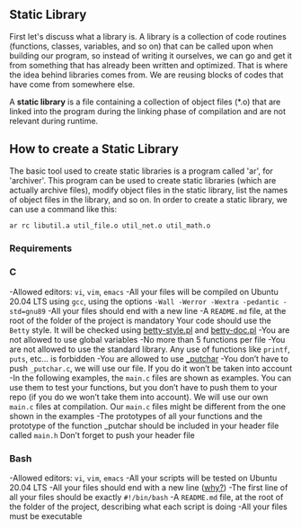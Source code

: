 ## Static Library
First let's discuss what a library is. A library is a collection of code routines (functions, classes, variables, and so on) that can be called upon when building our program, so instead of writing it ourselves, we can go and get it from something that has already been written and optimized. That is where the idea behind libraries comes from. We are reusing blocks of codes that have come from somewhere else.

A **static library** is a file containing a collection of object files (*.o) that are linked into the program during the linking phase of compilation and are not relevant during runtime.

## How to create a Static Library
The basic tool used to create static libraries is a program called 'ar', for 'archiver'. This program can be used to create static libraries (which are actually archive files), modify object files in the static library, list the names of object files in the library, and so on. In order to create a static library, we can use a command like this:

`ar rc libutil.a util_file.o util_net.o util_math.o`

### Requirements
### C
-Allowed editors: `vi`, `vim`, `emacs`
-All your files will be compiled on Ubuntu 20.04 LTS using `gcc`, using the options `-Wall -Werror -Wextra -pedantic -std=gnu89`
-All your files should end with a new line
-A `README.md` file, at the root of the folder of the project is mandatory
Your code should use the `Betty` style. It will be checked using [betty-style.pl](https://github.com/alx-tools/Betty/blob/master/betty-style.pl) and [betty-doc.pl](https://github.com/alx-tools/Betty/blob/master/betty-doc.pl)
-You are not allowed to use global variables
-No more than 5 functions per file
-You are not allowed to use the standard library. Any use of functions like `printf`, `puts`, etc… is forbidden
-You are allowed to use [_putchar](https://github.com/alx-tools/_putchar.c/blob/master/_putchar.c)
-You don’t have to push `_putchar.c`, we will use our file. If you do it won’t be taken into account
-In the following examples, the `main.c` files are shown as examples. You can use them to test your functions, but you don’t have to push them to your repo (if you do we won’t take them into account). We will use our own `main.c` files at compilation. Our `main.c` files might be different from the one shown in the examples
-The prototypes of all your functions and the prototype of the function _putchar should be included in your header file called `main.h`
Don’t forget to push your header file

### Bash
-Allowed editors: `vi`, `vim`, `emacs`
-All your scripts will be tested on Ubuntu 20.04 LTS
-All your files should end with a new line ([why?](http://unix.stackexchange.com/questions/18743/whats-the-point-in-adding-a-new-line-to-the-end-of-a-file/18789))
-The first line of all your files should be exactly `#!/bin/bash`
-A `README.md` file, at the root of the folder of the project, describing what each script is doing
-All your files must be executable
